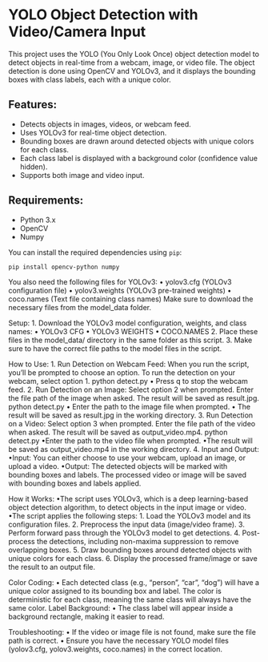 # YOLO Object Detection with Video/Camera Input

This project uses the YOLO (You Only Look Once) object detection model to detect objects in real-time from a webcam, image, or video file. The object detection is done using OpenCV and YOLOv3, and it displays the bounding boxes with class labels, each with a unique color.

## Features:
- Detects objects in images, videos, or webcam feed.
- Uses YOLOv3 for real-time object detection.
- Bounding boxes are drawn around detected objects with unique colors for each class.
- Each class label is displayed with a background color (confidence value hidden).
- Supports both image and video input.

## Requirements:
- Python 3.x
- OpenCV
- Numpy

You can install the required dependencies using `pip`:

```pip install opencv-python numpy```

You also need the following files for YOLOv3:
	• yolov3.cfg (YOLOv3 configuration file)
	• yolov3.weights (YOLOv3 pre-trained weights)
	• coco.names (Text file containing class names)
Make sure to download the necessary files from the model_data folder.

Setup:
	1. Download the YOLOv3 model configuration, weights, and class names:
		• YOLOv3 CFG
		• YOLOv3 WEIGHTS
		• COCO.NAMES
	2. Place these files in the model_data/ directory in the same folder as this script.
	3. Make sure to have the correct file paths to the model files in the script.
 
How to Use:
	1. Run Detection on Webcam Feed:
When you run the script, you’ll be prompted to choose an option. To run the detection on your webcam, select option 1.
python detect.py
		• Press q to stop the webcam feed.
	2. Run Detection on an Image:
Select option 2 when prompted. Enter the file path of the image when asked. The result will be saved as result.jpg.
python detect.py
		• Enter the path to the image file when prompted.
		• The result will be saved as result.jpg in the working directory.
	3. Run Detection on a Video:
Select option 3 when prompted. Enter the file path of the video when asked. The result will be saved as output_video.mp4.
python detect.py
		•Enter the path to the video file when prompted.
		•The result will be saved as output_video.mp4 in the working directory.
	4. Input and Output:
		•Input: You can either choose to use your webcam, upload an image, or upload a video.
		•Output: The detected objects will be marked with bounding boxes and labels. The processed video or image will be saved with bounding boxes and labels applied.
  
How it Works:
		•The script uses YOLOv3, which is a deep learning-based object detection algorithm, to detect objects in the input image or video.
		•The script applies the following steps:
	1. Load the YOLOv3 model and its configuration files.
	2. Preprocess the input data (image/video frame).
	3. Perform forward pass through the YOLOv3 model to get detections.
	4. Post-process the detections, including non-maxima suppression to remove overlapping boxes.
	5. Draw bounding boxes around detected objects with unique colors for each class.
	6. Display the processed frame/image or save the result to an output file.
 
Color Coding:
	• Each detected class (e.g., “person”, “car”, “dog”) will have a unique color assigned to its bounding box and label. The color is deterministic for each class, meaning the same class will always have the same color.
Label Background:
	• The class label will appear inside a background rectangle, making it easier to read.
  
Troubleshooting:
	• If the video or image file is not found, make sure the file path is correct.
	• Ensure you have the necessary YOLO model files (yolov3.cfg, yolov3.weights, coco.names) in the correct location.

